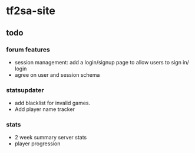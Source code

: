 # tf2sa-site
## todo
### forum features
 - session management: add a login/signup page to allow users to sign in/ login
 - agree on user and session schema

### statsupdater
 - add blacklist for invalid games.
 - Add player name tracker
 
### stats
 - 2 week summary server stats
 - player progression

